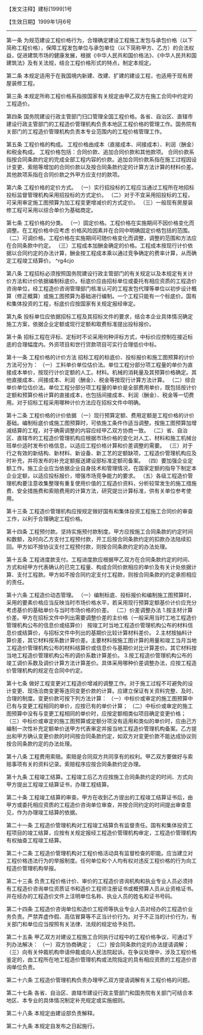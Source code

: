 【发文注释】建标[1999]1号

【生效日期】1999年1月6号
___
第一条 为规范建设工程价格行为，合理确定建设工程施工发包与承包价格（以下简称工程价格），保障工程发包单位与承包单位（以下简称甲方、乙方）的合法权益，促进建筑市场的健康发展，根据《中华人民共和国价格法》、《中华人民共和国建筑法》及有关法规，结合工程价格形式的特点，制定本规定。

第二条 本规定适用于在我国境内新建、改建、扩建的建设工程，也适用于现有房屋装修工程。

第三条 本规定所称工程价格系指按国家有关规定由甲乙双方在施工合同中约定的工程造价。

第四条 国务院建设行政主管部门归口管理全国工程价格。各省、自治区、直辖市建设行政主管部门的工程造价管理机构负责本地区工程价格的管理工作。国务院有关部门的工程造价管理机构负责本专业范围内的工程价格管理工作。

第五条 工程价格的构成。
工程价格由成本（直接成本、间接成本）、利润（酬金）和税金构成。
工程价格包括：合同价款、追加合同价款和其他款项。
合同价款系指按合同条款约定的完成全部工程内容的价款。追加合同价款系指在施工过程因设计变更、索赔等增加的合同价款以及按合同条款约定的计算方法计算的材料价差。其他款项系指在合同价款之外甲方应支付的款项。

第六条 工程价格的定价方式。
（一）实行招投标的工程应当通过工程所在地招标投标监督管理机构采用招投标的方式定价。
（二）对于不宜采用招投标的工程，可采用审定施工图预算为加工程变更增减价的方式定价。
（三）一般现有房屋装修工程可采用以综合单价为基础商定。

第七条 工程价格的分类。
（一）固定价格。工程价格在实施期间不因价格变化而调整。在工程价格中应考虑
价格风险因素并在合同中明确固定价格包括的范围。
（二）可调价格。工程价格在实施期间可随价格变化而调整，调整的范围和方法应在合同条款中约定。
（三）工程成本加酬金确定的价格。工程成本按现行计价依据以合同约定的办法计算，酬金按工程成本乘以通过竞争确定的费率计算，从而确定工程竣工结算价。 ^rg4cjo

第八条 工程招标必须按照国务院建设行政主管部门的有关规定以及本规定有关计价方法和计价依据编制标底价。标底价应由招标单位或委托有相应资质的工程造价咨询单位，经工程造价咨询管理部门核准认可的工程发包代理等单位以初步设计概算（修正概算）或施工图预算为基础进行编制。一个工程只能有一个标底价。国有和集体投资的工程，标底价应按国家有关规定报经审定。

第九条 投标单位应依据招标工程及其招标文件的要求，结合本企业具体情况确定施工方案，依据企业定额或现行定额和取费标准提出投标报价。

第十条 招标工程在评标、定标时不论采用何种评标方式，中标价应控制在接近标底的合理幅度内。外资项目和世行贷款项目可实行合理低价中标。

第十一条 工程价格的计价方法
招标工程的标底价、投标报价和施工图预算的计价方法可分为：
（一）工料单价单位估价法。单位工程分部分项工程量的单价为直接成本单价，按现行计价定额的人工。材料。机械的消耗量及其预算价格确定。其他直接成本、间接成本、利润（酬金）、税金等按现行计算方法计算。
（二）综合单价单位估价法。单位工程分部分项工程量的单价是全部费用单价，既包括按计价定额和预算价格计算的直接成本，也包括间接成本、利润（酬金）、税金等一切费用。对于招标工程采用哪种计价方法应在招标文件中明确。

第十二条 工程价格的计价依据
（一）现行预算定额、费用定额是工程价格的计价基础。编制标底价或施工图预算时，可依施工条件作适当调整。按施工图预算加增减结算的工程，对于确需调整的内容应经甲乙双方协商一致。
（二）省、自治区、直辖市的工程造价管理机构应根据市场价格的变化对人工、材料和施工机械台班单价适时发布价格信息，以适应工程价格计算和价差调整的需要。
（三）对于行之有效的新结构、新材料、新设备、新工艺的定额缺项，工程造价管理机构应及时补充，并将发布的补充定额报送建设部标准定额司备案。
（四）要加强企业定额工作。施工企业应当依据企业自身技术和管理情况，在国家定额的指导下制定本企业定额，以适应投标报价，增强市场竞争能力的要求。
（五）各级工程造价管理机构要注意收集整理有重复使用价值的工程造价资料，分析较常发生的施工措施费、安全措施费和索赔费用的计算方法，研究提岀计算标准，供有关单位参考使用。

第十三条 工程造价管理机构应按规定做好国有和集体投资工程施工合同价的审查工作，以利于合理确定工程价格。

第十四条 工程预付款。坚持实施预付款制度。甲方应按施工合同条款的约定时间和数额，及时向乙方支付工程预付款，开工后按合同条款约定的扣款办法陆续扣回。甲方如不按协议支付工程预付款，则按合同条款约定的办法处理。

第十五条 工程进度款支付。工程进度款应根据甲乙双方在合同条款约定的时间、方式和经甲方代表确认的已完工程量、构成合同价款相应的单价及有关计处依据计算、支付工程款。甲方如不按合同约定支付工程款，则按合同条款的约定承担相应的责任。

第十六条 工程造价动态管理。
（一）编制标底、投标报价和编制施工图预算时，采用的要素价格应当反映当时市场价格水平，若采用现行预算定额基价计价应充分考虑基价的基础单价与当时市场价格的价差。
（二）价差调整办法
1.按主材计算价差。甲方在招标文件中列出需要调整价差的主价格（一般采用当时工地工程造价管理机构公布的信息价或结算价）
按竣工时当地工程造价管理机构公布的材料信息价或结算价，与招标文件中列出的基期价比较计算材料差价。
2.主材按抽料计算价差，其它材料按系数计算价差。主要材料按施工图计算的用量和竣工当月当地工程造价管理机构公布的材料结算价或信息价与基期价对比计算差价。其它材料按当地工程造价管理机构公布的调价系数计算差价。
3.按工程造价管理机构公布的竣工调价系数及调价计算方法计算差价。具体采用哪种价差调整办法，应按工程造价管理机构的规定在合同中约定。

第十七条 做好工程变更对工程造价增减的调整工作。对于施工过程不可避免的设计变更、现场洽商变更等连同变更价款的计算。应建立保证有关资料完整、及时、合理的制度。变更价款可按下列方法计算：
（一）中标价或审定的施工图预算中已有与变更工程相同的单价，应按已有的单价计算；
（二）中标价或审定的施工图预算中没有与变更工程相同的单价时，应按定额相类似项目确定变更价格；
（三）中标价或审定的施工图预算或定额分项没有适用和类似的单价时，应由己方编制一次性补充定额单价送甲方代表审定并报当地工程造价管理机构备案。乙方提出和甲方确认变更价款的时间按合同条款约定，如双方对变更价款不能达成协议则按合同条款约定的办法处理。

第十八条 工程费用索赔。索赔是合同双方共同享有的权利。甲乙双方要做好与索赔事项有关的资料记录。索赔程序应按合同条款约定办理。

第十九条 工程竣工结算。工程竣工后乙方应按施工合同条款约定的时间、方式向甲方提出工程竣工结算证书，办理工程结算。

第二十条 工程竣工结算的审查。甲方在收到乙方提出的工程竣工结算证书后，由甲方或委托相应资质的工程造价咨询单位审查，并按合同约定的时间提出审查意见，作为办理竣工结算的依据。

第二十一条 工程造价管理机构对工程竣工结算负有监督责任。国有和集体投资工程项目的竣工结算，应按有关规定报经工程造价管理机构审定，工程造价管理机构有权抽查工程竣工结算。

第二十二条 工程造价管理机构对工程价格活动具有监督检查的职能。应当建立对工程价格违法行为的举报制度。任何单位和个人均有权对违反工程价格的行为向工程造价管理机构举报。

第二十三条 负责工程价格计价、审价的工程造价咨询机构和执业专业人员必须持有工程造价咨询单位资质证书和造价工程师注册证书或概预算人员从业资格证书。并在经办的工程造价文件上注明单位名称、执业人员的姓名和证书号码。

第二十四条 工程造价咨询单位和造价工程师等执业专业人员对经办的工程造价业务负责。严禁弄虚作假、高估冒算等不正当计价行为。对于不正当的计价行为，有关部门和单位应当按照有关法律、法规的规定给予处罚。

第二十五条 甲乙双方对建设工程施工合同执行过程中的工程价格争议，可通过下列办法解决：
（一）双方协商确定；
（二）按合同条款约定的办法提请调解；
（三）向有关仲裁机构申请仲裁或向人民法院起诉。在争议处理中，涉及工程价格鉴定的，由工程所在地工程造价管理机构或法院指定的具有相应资质的工程造价咨询单位负责。

第二十六条 工程造价管理机构负责办理甲乙双方提请调解有关工程价格的问题。

第二十七条 各省、自治区、直辖市建设行政主管部门和国务院有关部门可结合本地区、本专业的具体情况制定补充规定或实施细则。

第二十八条 本规定由建设部负责解释。

第二十九条 本规定自发布之日起施行。